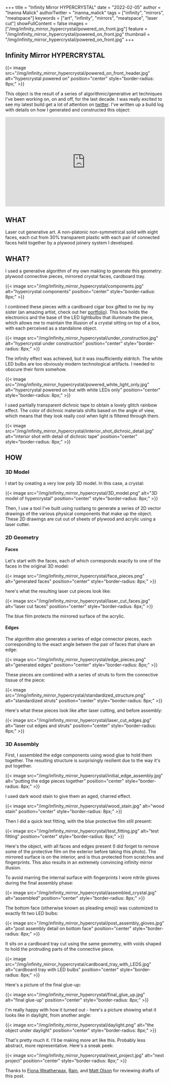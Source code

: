 +++
title = "Infinity Mirror HYPERCRYSTAL"
date = "2022-02-05"
author = "Inanna Malick"
authorTwitter = "inanna_malick"
tags = ["infinity", "mirrors", "meatspace"]
keywords = ["art", "infinity", "mirrors", "meatspace", "laser cut"]
showFullContent = false
images = ["/img/infinity_mirror_hypercrystal/powered_on_front.jpg"]
feature = "/img/infinity_mirror_hypercrystal/powered_on_front.jpg"
thumbnail = "/img/infinity_mirror_hypercrystal/powered_on_front.jpg"
+++


## Infinity Mirror HYPERCRYSTAL

{{< image src="/img/infinity_mirror_hypercrystal/powered_on_front_header.jpg" alt="hypercrystal powered on" position="center" style="border-radius: 8px;" >}}

This object is the result of a series of algorithmic/generative art techniques I've been working on, on and off, for the last decade. I was really excited to see my latest build get a lot of attention on [twitter](https://twitter.com/inanna_malick/status/1488927590207275010). I've written up a build log with details on how I generated and constructed this object:

<!--more--> 

<style>.embed-container { position: relative; padding-bottom: 56.25%; height: 0; overflow: hidden; max-width: 100%; } .embed-container iframe, .embed-container object, .embed-container embed { position: absolute; top: 0; left: 0; width: 100%; height: 100%; }</style><div class='embed-container'><iframe src='https://player.vimeo.com/video/674008248' frameborder='0' webkitAllowFullScreen mozallowfullscreen allowFullScreen></iframe></div>

## WHAT

Laser cut generative art. A non-platonic non-symmetrical solid with eight faces, each cut from 30% transparent plastic with each pair of connected faces held together by a plywood joinery system I developed.

## WHAT?

I used a generative algorithm of my own making to generate this geometry: plywood connective pieces, mirrored crystal faces, cardboard tray.

{{< image src="/img/infinity_mirror_hypercrystal/components.jpg" alt="hypercrystal components" position="center" style="border-radius: 8px;" >}}

I combined these pieces with a cardboard cigar box gifted to me by my sister (an amazing artist, check out her [portfolio](https://www.seankinsky.com/)). This box holds the electronics and the base of the LED lightbulbs that illuminate the piece, which allows me to maintain the illusion of a crystal sitting on top of a box, with each perceived as a standalone object.

{{< image src="/img/infinity_mirror_hypercrystal/under_construction.jpg" alt="hypercrystal under construction" position="center" style="border-radius: 8px;" >}}

The infinity effect was achieved, but it was insufficiently eldritch. The white LED bulbs are too obviously modern technological artifacts. I needed to obscure their form somehow.

{{< image src="/img/infinity_mirror_hypercrystal/powered_white_light_only.jpg" alt="hypercrystal powered on but with white LEDs only" position="center" style="border-radius: 8px;" >}}

I used partially transparent dichroic tape to obtain a lovely glitch rainbow effect. The color of dichroic materials shifts based on the angle of view, which means that they look really cool when light is filtered through them.

{{< image src="/img/infinity_mirror_hypercrystal/interior_shot_dichroic_detail.jpg" alt="interior shot with detail of dichroic tape" position="center" style="border-radius: 8px;" >}}

## HOW

### 3D Model

I start by creating a very low poly 3D model. In this case, a crystal:

{{< image src="/img/infinity_mirror_hypercrystal/3D_model.png" alt="3D model of hypercrystal" position="center" style="border-radius: 8px;" >}}

Then, I use a tool I've built using rustlang to generate a series of 2D vector drawings of the various physical components that make up the object. These 2D drawings are cut out of sheets of plywood and acrylic using a laser cutter.

### 2D Geometry

#### Faces

Let's start with the faces, each of which corresponds exactly to one of the faces in the original 3D model:

{{< image src="/img/infinity_mirror_hypercrystal/face_pieces.png" alt="generated faces" position="center" style="border-radius: 8px;" >}}

here's what the resulting laser cut pieces look like:

{{< image src="/img/infinity_mirror_hypercrystal/laser_cut_faces.jpg" alt="laser cut faces" position="center" style="border-radius: 8px;" >}}

The blue film protects the mirrored surface of the acrylic.

#### Edges

The algorithm also generates a series of edge connector pieces, each corresponding to the exact angle betwen the pair of faces that share an edge:

{{< image src="/img/infinity_mirror_hypercrystal/edge_pieces.png" alt="generated edges" position="center" style="border-radius: 8px;" >}}

These pieces are combined with a series of struts to form the connective tissue of the piece:

{{< image src="/img/infinity_mirror_hypercrystal/standardized_structure.png" alt="standardized struts" position="center" style="border-radius: 8px;" >}}

Here's what these pieces look like after laser cutting, and before assembly:

{{< image src="/img/infinity_mirror_hypercrystal/laser_cut_edges.jpg" alt="laser cut edges and struts" position="center" style="border-radius: 8px;" >}}


### 3D Assembly

First, I assembled the edge components using wood glue to hold them together. The resulting structure is surprisingly resilient due to the way it's put together.

{{< image src="/img/infinity_mirror_hypercrystal/initial_edge_assembly.jpg" alt="putting the edge pieces together" position="center" style="border-radius: 8px;" >}}

I used dark wood stain to give them an aged, charred effect.

{{< image src="/img/infinity_mirror_hypercrystal/wood_stain.jpg" alt="wood stain" position="center" style="border-radius: 8px;" >}}

Then I did a quick test fitting, with the blue protective film still present:

{{< image src="/img/infinity_mirror_hypercrystal/test_fitting.jpg" alt="test fitting" position="center" style="border-radius: 8px;" >}}

Here's the object, with all faces and edges present (I did forget to remove some of the protective film on the exterior before taking this photo). The mirrored surface is on the interior, and is thus protected from scratches and fingerprints. This also results in an extremely convincing infinity mirror illusion. 

To avoid marring the internal surface with fingerprints I wore nitrile gloves during the final assembly phase:

{{< image src="/img/infinity_mirror_hypercrystal/assembled_crystal.jpg" alt="assembled" position="center" style="border-radius: 8px;" >}}

The bottom face (otherwise known as pleading emoji) was customized to exactly fit two LED bulbs:

{{< image src="/img/infinity_mirror_hypercrystal/post_assembly_gloves.jpg" alt="post assembly detail on bottom face" position="center" style="border-radius: 8px;" >}}

It sits on a cardboard tray cut using the same geometry, with voids shaped to hold the protruding parts of the connective piece.

{{< image src="/img/infinity_mirror_hypercrystal/cardboard_tray_with_LEDS.jpg" alt="cardboard tray with LED bulbs" position="center" style="border-radius: 8px;" >}}

Here's a picture of the final glue-up:

{{< image src="/img/infinity_mirror_hypercrystal/final_glue_up.jpg" alt="final glue-up" position="center" style="border-radius: 8px;" >}}

I'm really happy with how it turned out - here's a picture showing what it looks like in daylight, from another angle:

{{< image src="/img/infinity_mirror_hypercrystal/daylight.png" alt="the object under daylight" position="center" style="border-radius: 8px;" >}}

That's pretty much it. I'll be making more art like this. Probably less abstract, more representative. Here's a sneak peek:

{{< image src="/img/infinity_mirror_hypercrystal/next_project.jpg" alt="next project" position="center" style="border-radius: 8px;" >}}


Thanks to [Fiona Weatherwax](https://twitter.com/munin), [Rain](https://twitter.com/sunshowers6), and [Matt Olson](https://twitter.com/arachnocapital2) for reviewing drafts of this post.

